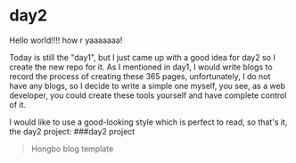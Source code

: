 # day2
Hello world!!!! how r yaaaaaaa!

Today is still the "day1", but I just came up with a good idea for day2 so I create the new repo for it.
As I mentioned in day1, I would write blogs to record the process of creating these 365 pages, unfortunately, I do not have any blogs, so I decide to write a simple one myself, you see, as a web developer, you could create these tools yourself and have complete control of it.

I would like to use a good-looking style which is perfect to read, so that's it, the day2 project:
###day2 project
>Hongbo blog template
